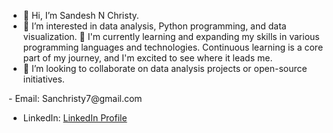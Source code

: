 - 👋 Hi, I’m Sandesh N Christy.
- 👀 I’m interested in data analysis, Python programming, and data visualization.
🌱 I'm currently learning and expanding my skills in various programming languages and technologies. Continuous learning is a core part of my journey, and I'm excited to see where it leads me.
- 💞️ I’m looking to collaborate on data analysis projects or open-source initiatives.

<!---
Sandeshch19/Sandeshch19 is a ✨ special ✨ repository because its `README.md` (this file) appears on your GitHub profile.
You can click the Preview link to take a look at your changes.
--->  - Email: Sanchristy7@gmail.com
  - LinkedIn: [LinkedIn Profile](www.linkedin.com/in/sandesh-n-christy-b1a558254)
